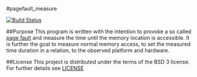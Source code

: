 #pagefault_measure

[![Build Status](https://travis-ci.org/Superlokkus/page_fault_measure.svg?branch=master)](https://travis-ci.org/Superlokkus/page_fault_measure)

##Purpose
This program is written with the intention to provoke a so called [page fault](https://en.wikipedia.org/wiki/Page_fault) and measure the time until the memory location is accessible. It is further the goal to measure normal memory access, to set the measured time duration in a relation, to the observed platform and hardware.

##License
This project is distributed under the terms of the BSD 3 license. For further details see [LICENSE](LICENSE)
